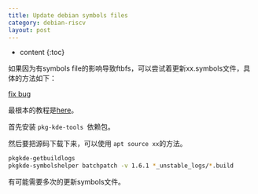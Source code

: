 ```yaml
---
title: Update debian symbols files
category: debian-riscv
layout: post
---
```

* content
{:toc}

如果因为有symbols file的影响导致ftbfs，可以尝试着更新xx.symbols文件，具体的方法如下：

[fix bug](https://bugs.debian.org/cgi-bin/bugreport.cgi?bug=1012565#10)

最根本的教程是[here](https://www.eyrie.org/~eagle/journal/2012-01/008.html)。

首先安装 `pkg-kde-tools `依赖包。

然后要把源码下载下来，可以使用 `apt source xx`的方法。
```bash
pkgkde-getbuildlogs
pkgkde-symbolshelper batchpatch -v 1.6.1 *_unstable_logs/*.build
```
有可能需要多次的更新symbols文件。
